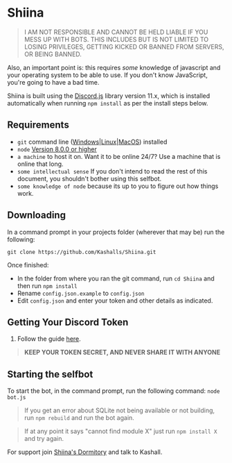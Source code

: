# Shiina

> I AM NOT RESPONSIBLE AND CANNOT BE HELD LIABLE IF YOU MESS UP WITH BOTS. THIS INCLUDES BUT IS NOT LIMITED TO LOSING PRIVILEGES, GETTING KICKED OR BANNED FROM SERVERS, OR BEING BANNED.

Also, an important point is: this requires *some* knowledge of javascript and your operating system to be able to use. If you don't know JavaScript, you're going to have a bad time.

Shiina is built using the [Discord.js](http://discord.js.org/) library version 11.x, which is installed automatically when running `npm install` as per the install steps below.

## Requirements

- `git` command line ([Windows](https://git-scm.com/download/win)|[Linux](https://git-scm.com/book/en/v2/Getting-Started-Installing-Git)|[MacOS](https://git-scm.com/download/mac)) installed
- `node` [Version 8.0.0 or higher](https://nodejs.org)
- `a machine` to host it on. Want it to be online 24/7? Use a machine that is online that long.
- `some intellectual sense` If you don't intend to read the rest of this document, you shouldn't bother using this selfbot.
- `some knowledge of node` because its up to you to figure out how things work.

## Downloading

In a command prompt in your projects folder (wherever that may be) run the following:

`git clone https://github.com/Kashalls/Shiina.git`

Once finished: 

- In the folder from where you ran the git command, run `cd Shiina` and then run `npm install`
- Rename `config.json.example` to `config.json`
- Edit `config.json` and enter your token and other details as indicated.

## Getting Your Discord Token

1. Follow the guide [here](https://github.com/reactiflux/discord-irc/wiki/Creating-a-discord-bot-&-getting-a-token).

> **KEEP YOUR TOKEN SECRET, AND NEVER SHARE IT WITH ANYONE**

## Starting the selfbot

To start the bot, in the command prompt, run the following command:
`node bot.js`

> If you get an error about SQLite not being available or not building, run `npm rebuild` and run the bot again.

> If at any point it says "cannot find module X" just run `npm install X` and try again.

For support join [Shiina's Dormitory](https://discord.gg/uWSvX9Z) and talk to Kashall.


